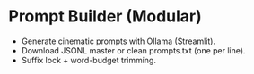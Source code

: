 # Prompt Builder (Modular)
- Generate cinematic prompts with Ollama (Streamlit).
- Download JSONL master or clean prompts.txt (one per line).
- Suffix lock + word-budget trimming.
